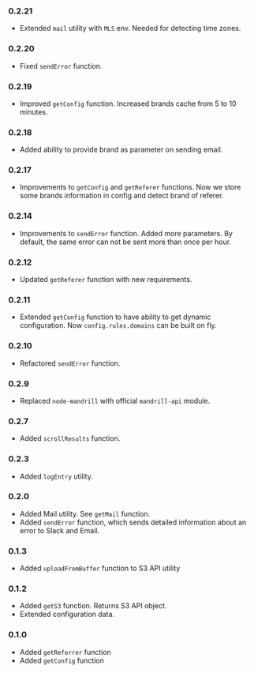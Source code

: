 ### 0.2.21
* Extended `mail` utility with `MLS` env. Needed for detecting time zones.

### 0.2.20
* Fixed `sendError` function.

### 0.2.19
* Improved `getConfig` function. Increased brands cache from 5 to 10 minutes.

### 0.2.18
* Added ability to provide brand as parameter on sending email.

### 0.2.17
* Improvements to `getConfig` and `getReferer` functions. Now we store some brands information in config and detect brand of referer. 

### 0.2.14
* Improvements to `sendError` function. Added more parameters. By default, the same error can not be sent more than once per hour.

### 0.2.12
* Updated `getReferer` function with new requirements.

### 0.2.11
* Extended `getConfig` function to have ability to get dynamic configuration. Now `config.rules.domains` can be built on fly.

### 0.2.10
* Refactored `sendError` function.

### 0.2.9
* Replaced `node-mandrill` with official `mandrill-api` module.

### 0.2.7
* Added `scrollResults` function.

### 0.2.3
* Added `logEntry` utility. 

### 0.2.0
* Added Mail utility. See `getMail` function.
* Added `sendError` function, which sends detailed information about an error to Slack and Email.

### 0.1.3
* Added `uploadFromBuffer` function to S3 API utility

### 0.1.2
* Added `getS3` function. Returns S3 API object.
* Extended configuration data.

### 0.1.0
* Added `getReferrer` function
* Added `getConfig` function
